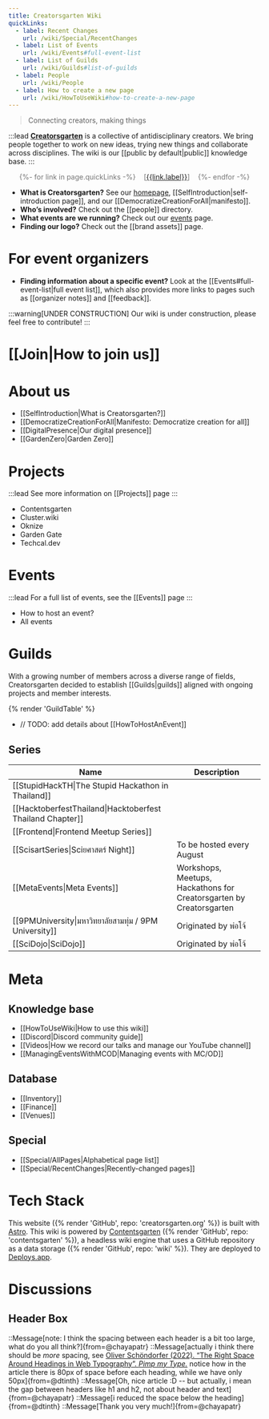 ```yaml
---
title: Creatorsgarten Wiki
quickLinks:
  - label: Recent Changes
    url: /wiki/Special/RecentChanges
  - label: List of Events
    url: /wiki/Events#full-event-list
  - label: List of Guilds
    url: /wiki/Guilds#list-of-guilds
  - label: People
    url: /wiki/People
  - label: How to create a new page
    url: /wiki/HowToUseWiki#how-to-create-a-new-page
---
```


> Connecting creators, making things

<!-- wysiwyg-ignore-start -->

:::lead
**[Creatorsgarten](https://creatorsgarten.org/)** is a collective of antidisciplinary creators. We bring people together to work on new ideas, trying new things and collaborate across disciplines. The wiki is our [[public by default|public]] knowledge base.
:::

<div style="margin:1em 0; display: flex; flex-wrap: wrap; gap: 1rem; justify-content: center; color: #0008">
{%- for link in page.quickLinks -%}<span>[<a href="{{link.url}}">{{link.label}}</a>]</span>{%- endfor -%}
</div>

- **What is Creatorsgarten?** See our [homepage](/), [[SelfIntroduction|self-introduction page]], and our [[DemocratizeCreationForAll|manifesto]].
- **Who’s involved?** Check out the [[people]] directory.
- **What events are we running?** Check out our [events](/events) page.
- **Finding our logo?** Check out the [[brand assets]] page.

# For event organizers

- **Finding information about a specific event?** Look at the [[Events#full-event-list|full event list]], which also provides more links to pages such as [[organizer notes]] and [[feedback]].

:::warning[UNDER CONSTRUCTION]
Our wiki is under construction, please feel free to contribute!
:::

<!-- wysiwyg-ignore-end -->

# [[Join|How to join us]]

# About us

- [[SelfIntroduction|What is Creatorsgarten?]]
- [[DemocratizeCreationForAll|Manifesto: Democratize creation for all]]
- [[DigitalPresence|Our digital presence]]
- [[GardenZero|Garden Zero]]

# Projects

:::lead
See more information on [[Projects]] page
:::

- Contentsgarten
- Cluster.wiki
- Oknize
- Garden Gate
- Techcal.dev

# Events

:::lead
For a full list of events, see the [[Events]] page
:::

- How to host an event?
- All events

# Guilds

With a growing number of members across a diverse range of fields, Creatorsgarten decided to establish [[Guilds|guilds]] aligned with ongoing projects and member interests.

{% render 'GuildTable' %}

- // TODO: add details about [[HowToHostAnEvent]]

## Series

<!-- wysiwyg-ignore-start -->

| Name                                                      | Description                                                         |
| --------------------------------------------------------- | ------------------------------------------------------------------- |
| [[StupidHackTH\|The Stupid Hackathon in Thailand]]        |
| [[HacktoberfestThailand\|Hacktoberfest Thailand Chapter]] |
| [[Frontend\|Frontend Meetup Series]]                      |
| [[ScisartSeries\|Sciยศาสตร์ Night]]                       | To be hosted every August                                           |
| [[MetaEvents\|Meta Events]]                               | Workshops, Meetups, Hackathons for Creatorsgarten by Creatorsgarten |
| [[9PMUniversity\|มหาวิทยาลัยสามทุ่ม / 9PM University]]    | Originated by พ่อโจ้                                                |
| [[SciDojo\|SciDojo]]                                      | Originated by พ่อโจ้                                                |

<!-- wysiwyg-ignore-end -->

# Meta

## Knowledge base

- [[HowToUseWiki|How to use this wiki]]
- [[Discord|Discord community guide]]
- [[Videos|How we record our talks and manage our YouTube channel]]
- [[ManagingEventsWithMCOD|Managing events with MC/OD]]

## Database

- [[Inventory]]
- [[Finance]]
- [[Venues]]

## Special

- [[Special/AllPages|Alphabetical page list]]
- [[Special/RecentChanges|Recently-changed pages]]

# Tech Stack

This website ({% render 'GitHub', repo: 'creatorsgarten.org' %}) is built with [Astro](https://astro.build/).
This wiki is powered by [Contentsgarten](https://contentsgarten.netlify.app/wiki/MainPage) ({% render 'GitHub', repo: 'contentsgarten' %}), a headless wiki engine that uses a GitHub repository as a data storage ({% render 'GitHub', repo: 'wiki' %}).
They are deployed to [Deploys.app](https://www.deploys.app/).

# Discussions

## Header Box

<!-- wysiwyg-ignore-start -->

::Message[note: I think the spacing between each header is a bit too large, what do you all think?]{from=@chayapatr}
::Message[actually i think there should be _more_ spacing, see [Oliver Schöndorfer (2022). “The Right Space Around Headings in Web Typography”. _Pimp my Type._](https://pimpmytype.com/hugo-md/) notice how in the article there is 80px of space before each heading, while we have only 50px]{from=@dtinth}
::Message[Oh, nice article :D -- but actually, i mean the gap between headers like h1 and h2, not about header and text]{from=@chayapatr}
::Message[i reduced the space below the heading]{from=@dtinth}
::Message[Thank you very much!]{from=@chayapatr}

<!-- wysiwyg-ignore-end -->